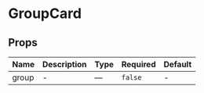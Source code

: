 # GroupCard

## Props

<!-- @vuese:GroupCard:props:start -->
|Name|Description|Type|Required|Default|
|---|---|---|---|---|
|group|-|—|`false`|-|

<!-- @vuese:GroupCard:props:end -->


